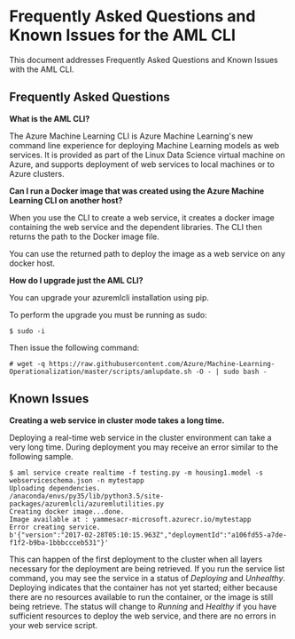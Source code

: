 # Frequently Asked Questions and Known Issues for the AML CLI

This document addresses Frequently Asked Questions and Known Issues with the AML CLI.

## Frequently Asked Questions

**What is the AML CLI?**

The Azure Machine Learning CLI is Azure Machine Learning's new command line experience for deploying Machine Learning models as web services. It is provided as part of the Linux Data Science virtual machine on Azure, and supports deployment of web services to local machines or to Azure clusters.

**Can I run a Docker image that was created using the Azure Machine Learning CLI on another host?**

When you use the CLI to create a web service, it creates a docker image containing the web service and the dependent libraries. The CLI then returns the path to the Docker image file.

You can use the returned path to deploy the image as a web service on any docker host. 

**How do I upgrade just the AML CLI?**

You can upgrade your azuremlcli installation using pip.

To perform the upgrade you must be running as sudo:

	$ sudo -i

Then issue the following command:

	# wget -q https://raw.githubusercontent.com/Azure/Machine-Learning-Operationalization/master/scripts/amlupdate.sh -O - | sudo bash -


## Known Issues

**Creating a web service in cluster mode takes a long time.**

Deploying a real-time web service in the cluster environment can take a very long time. During deployment you may receive an error similar to the following sample. 

	$ aml service create realtime -f testing.py -m housing1.model -s webserviceschema.json -n mytestapp
	Uploading dependencies.
	/anaconda/envs/py35/lib/python3.5/site-packages/azuremlcli/azuremlutilities.py
	Creating docker image...done.
	Image available at : yammesacr-microsoft.azurecr.io/mytestapp
	Error creating service.
	b'{"version":"2017-02-28T05:10:15.963Z","deploymentId":"a106fd55-a7de-f1f2-b9ba-1bbbccceb531"}'

This can happen of the first deployment to the cluster when all layers necessary for the deployment are being retrieved. If you run the service list command, you may see the service in a status of *Deploying* and *Unhealthy*. Deploying indicates that the container has not yet started; either because there are no resources available to run the container, or the image is still being retrieve. The status will change to *Running* and *Healthy* if you have sufficient resources to deploy the web service, and there are no errors in your web service script.
